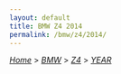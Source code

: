 ```yaml
---
layout: default
title: BMW Z4 2014
permalink: /bmw/z4/2014/
---
```

[*Home*](/) > [*BMW*](/bmw/) > [*Z4*](/bmw/z4/) > [*YEAR*](/bmw/z4/year/)
